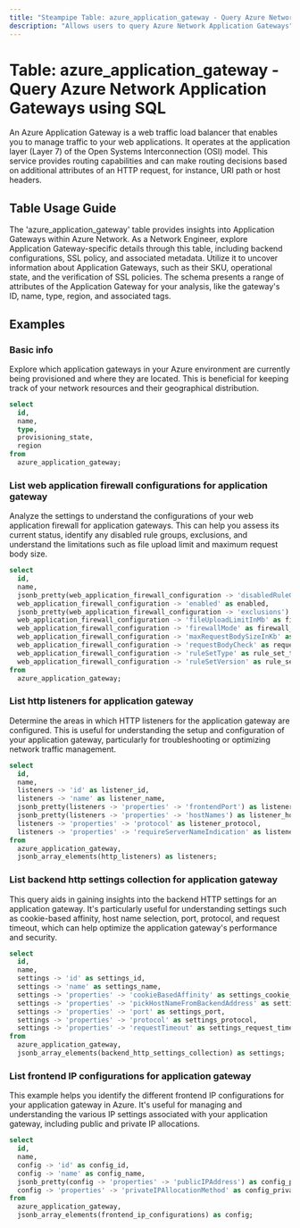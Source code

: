 ```yaml
---
title: "Steampipe Table: azure_application_gateway - Query Azure Network Application Gateways using SQL"
description: "Allows users to query Azure Network Application Gateways"
---
```


# Table: azure_application_gateway - Query Azure Network Application Gateways using SQL

An Azure Application Gateway is a web traffic load balancer that enables you to manage traffic to your web applications. It operates at the application layer (Layer 7) of the Open Systems Interconnection (OSI) model. This service provides routing capabilities and can make routing decisions based on additional attributes of an HTTP request, for instance, URI path or host headers.

## Table Usage Guide

The 'azure_application_gateway' table provides insights into Application Gateways within Azure Network. As a Network Engineer, explore Application Gateway-specific details through this table, including backend configurations, SSL policy, and associated metadata. Utilize it to uncover information about Application Gateways, such as their SKU, operational state, and the verification of SSL policies. The schema presents a range of attributes of the Application Gateway for your analysis, like the gateway's ID, name, type, region, and associated tags.

## Examples

### Basic info
Explore which application gateways in your Azure environment are currently being provisioned and where they are located. This is beneficial for keeping track of your network resources and their geographical distribution.

```sql
select
  id,
  name,
  type,
  provisioning_state,
  region
from
  azure_application_gateway;
```

### List web application firewall configurations for application gateway 
Analyze the settings to understand the configurations of your web application firewall for application gateways. This can help you assess its current status, identify any disabled rule groups, exclusions, and understand the limitations such as file upload limit and maximum request body size.

```sql
select
  id,
  name,
  jsonb_pretty(web_application_firewall_configuration -> 'disabledRuleGroups') as disabled_rule_groups,
  web_application_firewall_configuration -> 'enabled' as enabled,
  jsonb_pretty(web_application_firewall_configuration -> 'exclusions') as exclusions,
  web_application_firewall_configuration -> 'fileUploadLimitInMb' as file_upload_limit_in_mb,
  web_application_firewall_configuration -> 'firewallMode' as firewall_mode,
  web_application_firewall_configuration -> 'maxRequestBodySizeInKb' as max_request_body_size_in_kb,
  web_application_firewall_configuration -> 'requestBodyCheck' as request_body_check,
  web_application_firewall_configuration -> 'ruleSetType' as rule_set_type,
  web_application_firewall_configuration -> 'ruleSetVersion' as rule_set_version
from
  azure_application_gateway;
```

### List http listeners for application gateway 
Determine the areas in which HTTP listeners for the application gateway are configured. This is useful for understanding the setup and configuration of your application gateway, particularly for troubleshooting or optimizing network traffic management.

```sql
select
  id,
  name,
  listeners -> 'id' as listener_id,
  listeners -> 'name' as listener_name,
  jsonb_pretty(listeners -> 'properties' -> 'frontendPort') as listener_frontend_port,
  jsonb_pretty(listeners -> 'properties' -> 'hostNames') as listener_host_names,
  listeners -> 'properties' -> 'protocol' as listener_protocol,
  listeners -> 'properties' -> 'requireServerNameIndication' as listener_require_server_name_indication
from
  azure_application_gateway,
  jsonb_array_elements(http_listeners) as listeners;
```

### List backend http settings collection for application gateway 
This query aids in gaining insights into the backend HTTP settings for an application gateway. It's particularly useful for understanding settings such as cookie-based affinity, host name selection, port, protocol, and request timeout, which can help optimize the application gateway's performance and security.

```sql
select
  id,
  name,
  settings -> 'id' as settings_id,
  settings -> 'name' as settings_name,
  settings -> 'properties' -> 'cookieBasedAffinity' as settings_cookie_based_affinity,
  settings -> 'properties' -> 'pickHostNameFromBackendAddress' as settings_pick_host_name_from_backend_address,
  settings -> 'properties' -> 'port' as settings_port,
  settings -> 'properties' -> 'protocol' as settings_protocol,
  settings -> 'properties' -> 'requestTimeout' as settings_request_timeout
from
  azure_application_gateway,
  jsonb_array_elements(backend_http_settings_collection) as settings;
```

### List frontend IP configurations for application gateway 
This example helps you identify the different frontend IP configurations for your application gateway in Azure. It's useful for managing and understanding the various IP settings associated with your application gateway, including public and private IP allocations.

```sql
select
  id,
  name,
  config -> 'id' as config_id,
  config -> 'name' as config_name,
  jsonb_pretty(config -> 'properties' -> 'publicIPAddress') as config_public_ip_address,
  config -> 'properties' -> 'privateIPAllocationMethod' as config_private_ip_allocation_method
from
  azure_application_gateway,
  jsonb_array_elements(frontend_ip_configurations) as config;
```